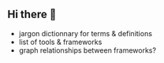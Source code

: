## Hi there 👋

- jargon dictionnary for terms & definitions
- list of tools & frameworks
- graph relationships between frameworks?
